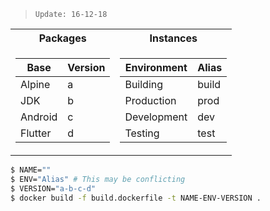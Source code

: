 > `Update: 16-12-18`

<table>
<tr><th>Packages</th>
<th>Instances</th></tr>
<tr>
<td>
  
| Base | Version |
|-|-|
| Alpine | a |
| JDK | b |
| Android | c |
| Flutter | d |

</td>
<td>
  
| Environment | Alias |
|-|-|
| Building | build |
| Production | prod |
| Development | dev |
| Testing | test |

</td>
</tr>
</table>

```bash
$ NAME=""
$ ENV="Alias" # This may be conflicting
$ VERSION="a-b-c-d"
$ docker build -f build.dockerfile -t NAME-ENV-VERSION .
```

